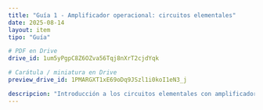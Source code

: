 ```yaml
---
title: "Guía 1 - Amplificador operacional: circuitos elementales"
date: 2025-08-14
layout: item
tipo: "Guía"

# PDF en Drive
drive_id: 1um5yPgpC8Z6OZva56Tqj8nXrT2cjdYqk

# Carátula / miniatura en Drive
preview_drive_id: 1PMARGXT1xE69oDq9JSzl1i0koI1eN3_j

descripcion: "Introducción a los circuitos elementales con amplificadores operacionales"
---
```

